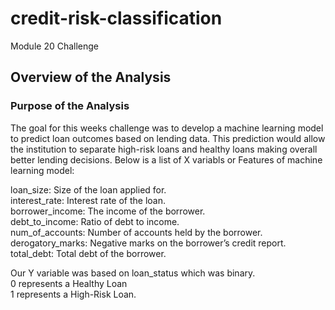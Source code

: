 # credit-risk-classification
Module 20 Challenge

## Overview of the Analysis

### Purpose of the Analysis
The goal for this weeks challenge was to develop a machine learning model to predict loan outcomes based on lending data. This prediction would allow the institution to separate high-risk loans and healthy loans making overall better lending decisions.
Below is a list of X variabls or Features of machine learning model:  

loan_size: Size of the loan applied for.  
interest_rate: Interest rate of the loan.  
borrower_income: The income of the borrower.  
debt_to_income: Ratio of debt to income.  
num_of_accounts: Number of accounts held by the borrower.  
derogatory_marks: Negative marks on the borrower’s credit report.  
total_debt: Total debt of the borrower.  

Our Y variable was based on loan_status which was binary.  
0 represents a Healthy Loan  
1 represents a High-Risk Loan.  

